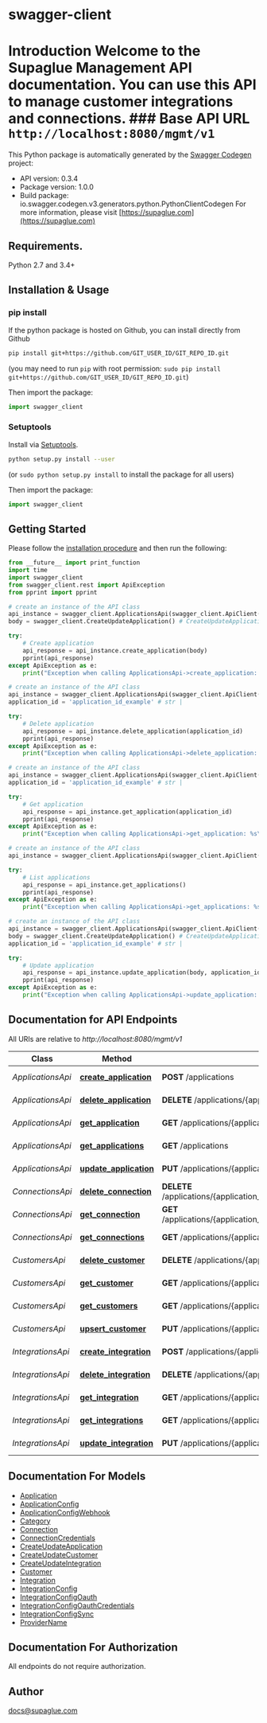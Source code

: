 # swagger-client
# Introduction  Welcome to the Supaglue Management API documentation. You can use this API to manage customer integrations and connections.  ### Base API URL  ``` http://localhost:8080/mgmt/v1 ``` 

This Python package is automatically generated by the [Swagger Codegen](https://github.com/swagger-api/swagger-codegen) project:

- API version: 0.3.4
- Package version: 1.0.0
- Build package: io.swagger.codegen.v3.generators.python.PythonClientCodegen
For more information, please visit [https://supaglue.com](https://supaglue.com)

## Requirements.

Python 2.7 and 3.4+

## Installation & Usage
### pip install

If the python package is hosted on Github, you can install directly from Github

```sh
pip install git+https://github.com/GIT_USER_ID/GIT_REPO_ID.git
```
(you may need to run `pip` with root permission: `sudo pip install git+https://github.com/GIT_USER_ID/GIT_REPO_ID.git`)

Then import the package:
```python
import swagger_client 
```

### Setuptools

Install via [Setuptools](http://pypi.python.org/pypi/setuptools).

```sh
python setup.py install --user
```
(or `sudo python setup.py install` to install the package for all users)

Then import the package:
```python
import swagger_client
```

## Getting Started

Please follow the [installation procedure](#installation--usage) and then run the following:

```python
from __future__ import print_function
import time
import swagger_client
from swagger_client.rest import ApiException
from pprint import pprint

# create an instance of the API class
api_instance = swagger_client.ApplicationsApi(swagger_client.ApiClient(configuration))
body = swagger_client.CreateUpdateApplication() # CreateUpdateApplication | 

try:
    # Create application
    api_response = api_instance.create_application(body)
    pprint(api_response)
except ApiException as e:
    print("Exception when calling ApplicationsApi->create_application: %s\n" % e)

# create an instance of the API class
api_instance = swagger_client.ApplicationsApi(swagger_client.ApiClient(configuration))
application_id = 'application_id_example' # str | 

try:
    # Delete application
    api_response = api_instance.delete_application(application_id)
    pprint(api_response)
except ApiException as e:
    print("Exception when calling ApplicationsApi->delete_application: %s\n" % e)

# create an instance of the API class
api_instance = swagger_client.ApplicationsApi(swagger_client.ApiClient(configuration))
application_id = 'application_id_example' # str | 

try:
    # Get application
    api_response = api_instance.get_application(application_id)
    pprint(api_response)
except ApiException as e:
    print("Exception when calling ApplicationsApi->get_application: %s\n" % e)

# create an instance of the API class
api_instance = swagger_client.ApplicationsApi(swagger_client.ApiClient(configuration))

try:
    # List applications
    api_response = api_instance.get_applications()
    pprint(api_response)
except ApiException as e:
    print("Exception when calling ApplicationsApi->get_applications: %s\n" % e)

# create an instance of the API class
api_instance = swagger_client.ApplicationsApi(swagger_client.ApiClient(configuration))
body = swagger_client.CreateUpdateApplication() # CreateUpdateApplication | 
application_id = 'application_id_example' # str | 

try:
    # Update application
    api_response = api_instance.update_application(body, application_id)
    pprint(api_response)
except ApiException as e:
    print("Exception when calling ApplicationsApi->update_application: %s\n" % e)
```

## Documentation for API Endpoints

All URIs are relative to *http://localhost:8080/mgmt/v1*

Class | Method | HTTP request | Description
------------ | ------------- | ------------- | -------------
*ApplicationsApi* | [**create_application**](docs/ApplicationsApi.md#create_application) | **POST** /applications | Create application
*ApplicationsApi* | [**delete_application**](docs/ApplicationsApi.md#delete_application) | **DELETE** /applications/{application_id} | Delete application
*ApplicationsApi* | [**get_application**](docs/ApplicationsApi.md#get_application) | **GET** /applications/{application_id} | Get application
*ApplicationsApi* | [**get_applications**](docs/ApplicationsApi.md#get_applications) | **GET** /applications | List applications
*ApplicationsApi* | [**update_application**](docs/ApplicationsApi.md#update_application) | **PUT** /applications/{application_id} | Update application
*ConnectionsApi* | [**delete_connection**](docs/ConnectionsApi.md#delete_connection) | **DELETE** /applications/{application_id}/customers/{customer_id}/connections/{connection_id} | Delete connection
*ConnectionsApi* | [**get_connection**](docs/ConnectionsApi.md#get_connection) | **GET** /applications/{application_id}/customers/{customer_id}/connections/{connection_id} | Get connection
*ConnectionsApi* | [**get_connections**](docs/ConnectionsApi.md#get_connections) | **GET** /applications/{application_id}/customers/{customer_id}/connections | List connections
*CustomersApi* | [**delete_customer**](docs/CustomersApi.md#delete_customer) | **DELETE** /applications/{application_id}/customers/{customer_id} | Delete customer
*CustomersApi* | [**get_customer**](docs/CustomersApi.md#get_customer) | **GET** /applications/{application_id}/customers/{customer_id} | Get customer
*CustomersApi* | [**get_customers**](docs/CustomersApi.md#get_customers) | **GET** /applications/{application_id}/customers | List customers
*CustomersApi* | [**upsert_customer**](docs/CustomersApi.md#upsert_customer) | **PUT** /applications/{application_id}/customers | Upsert customer
*IntegrationsApi* | [**create_integration**](docs/IntegrationsApi.md#create_integration) | **POST** /applications/{application_id}/integrations | Create integration
*IntegrationsApi* | [**delete_integration**](docs/IntegrationsApi.md#delete_integration) | **DELETE** /applications/{application_id}/integrations/{integration_id} | Delete integration
*IntegrationsApi* | [**get_integration**](docs/IntegrationsApi.md#get_integration) | **GET** /applications/{application_id}/integrations/{integration_id} | Get integration
*IntegrationsApi* | [**get_integrations**](docs/IntegrationsApi.md#get_integrations) | **GET** /applications/{application_id}/integrations | List integrations
*IntegrationsApi* | [**update_integration**](docs/IntegrationsApi.md#update_integration) | **PUT** /applications/{application_id}/integrations/{integration_id} | Update integration

## Documentation For Models

 - [Application](docs/Application.md)
 - [ApplicationConfig](docs/ApplicationConfig.md)
 - [ApplicationConfigWebhook](docs/ApplicationConfigWebhook.md)
 - [Category](docs/Category.md)
 - [Connection](docs/Connection.md)
 - [ConnectionCredentials](docs/ConnectionCredentials.md)
 - [CreateUpdateApplication](docs/CreateUpdateApplication.md)
 - [CreateUpdateCustomer](docs/CreateUpdateCustomer.md)
 - [CreateUpdateIntegration](docs/CreateUpdateIntegration.md)
 - [Customer](docs/Customer.md)
 - [Integration](docs/Integration.md)
 - [IntegrationConfig](docs/IntegrationConfig.md)
 - [IntegrationConfigOauth](docs/IntegrationConfigOauth.md)
 - [IntegrationConfigOauthCredentials](docs/IntegrationConfigOauthCredentials.md)
 - [IntegrationConfigSync](docs/IntegrationConfigSync.md)
 - [ProviderName](docs/ProviderName.md)

## Documentation For Authorization

 All endpoints do not require authorization.


## Author

docs@supaglue.com
